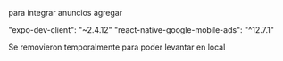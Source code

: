 para integrar anuncios agregar

"expo-dev-client": "~2.4.12"
"react-native-google-mobile-ads": "^12.7.1"

Se removieron temporalmente para poder levantar en local